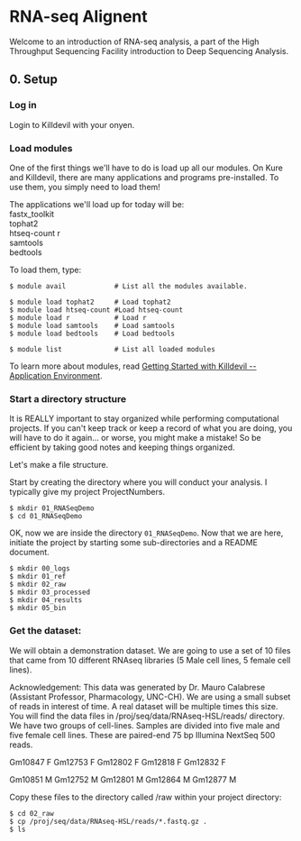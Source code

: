 # RNA-seq Alignent

Welcome to an introduction of RNA-seq analysis, a part of the High Throughput Sequencing Facility introduction to Deep Sequencing Analysis.

## 0. Setup

### Log in

Login to Killdevil with your onyen.

### Load modules

One of the first things we'll have to do is load up all our modules. On Kure and Killdevil, there are many applications and programs pre-installed. To use them, you simply need to load them!

The applications we'll load up for today will be:  
fastx_toolkit   
tophat2  
htseq-count
r    
samtools   
bedtools   


To load them, type:

```
$ module avail            # List all the modules available.

$ module load tophat2     # Load tophat2
$ module load htseq-count #Load htseq-count
$ module load r           # Load r
$ module load samtools    # Load samtools
$ module load bedtools    # Load bedtools

$ module list             # List all loaded modules
```

To learn more about modules, read [Getting Started with Killdevil -- Application Environment](http://help.unc.edu/help/getting-started-on-killdevil/#P92_10973).


### Start a directory structure

It is REALLY important to stay organized while performing computational projects. If you can't keep track or keep a record of what you are doing, you will have to do it again... or worse, you might make a mistake! So be efficient by taking good notes and keeping things organized.

Let's make a file structure. 

Start by creating the directory where you will conduct your analysis. I typically give my project ProjectNumbers.

```
$ mkdir 01_RNASeqDemo
$ cd 01_RNASeqDemo
```

OK, now we are inside the directory `01_RNASeqDemo`. Now that we are here, initiate the project by starting some sub-directories and a README document.

```
$ mkdir 00_logs
$ mkdir 01_ref
$ mkdir 02_raw
$ mkdir 03_processed
$ mkdir 04_results
$ mkdir 05_bin
```

### Get the dataset:

We will obtain a demonstration dataset. We are going to use a set of 10 files that came from 10 different RNAseq libraries (5
Male cell lines, 5 female cell lines).

Acknowledgement: This data was generated by Dr. Mauro Calabrese (Assistant Professor, Pharmacology, UNC-CH). We are using a small subset of reads in interest of time. A real dataset will be multiple times this size. You will find the data files in /proj/seq/data/RNAseq-HSL/reads/ directory.   
We have two groups of cell-lines. Samples are divided into five male and five female cell lines. These are paired-end 75 bp Illumina NextSeq 500 reads.

Gm10847 F
Gm12753 F
Gm12802 F
Gm12818 F
Gm12832 F

Gm10851 M
Gm12752 M
Gm12801 M
Gm12864 M
Gm12877 M

Copy these files to the directory called /raw within your project directory:


```
$ cd 02_raw
$ cp /proj/seq/data/RNAseq-HSL/reads/*.fastq.gz .
$ ls
```



